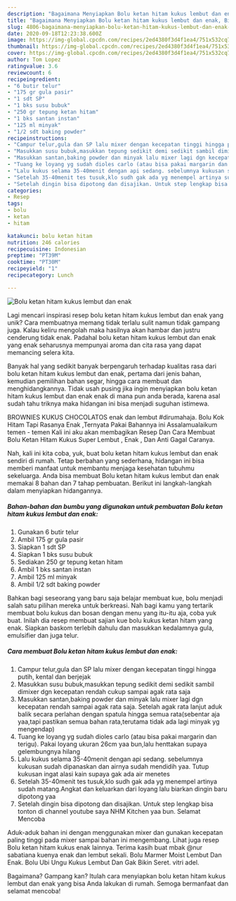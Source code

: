 ```yaml
---
description: "Bagaimana Menyiapkan Bolu ketan hitam kukus lembut dan enak, Bisa Manjain Lidah"
title: "Bagaimana Menyiapkan Bolu ketan hitam kukus lembut dan enak, Bisa Manjain Lidah"
slug: 4806-bagaimana-menyiapkan-bolu-ketan-hitam-kukus-lembut-dan-enak-bisa-manjain-lidah
date: 2020-09-18T12:23:38.600Z
image: https://img-global.cpcdn.com/recipes/2ed4380f3d4f1ea4/751x532cq70/bolu-ketan-hitam-kukus-lembut-dan-enak-foto-resep-utama.jpg
thumbnail: https://img-global.cpcdn.com/recipes/2ed4380f3d4f1ea4/751x532cq70/bolu-ketan-hitam-kukus-lembut-dan-enak-foto-resep-utama.jpg
cover: https://img-global.cpcdn.com/recipes/2ed4380f3d4f1ea4/751x532cq70/bolu-ketan-hitam-kukus-lembut-dan-enak-foto-resep-utama.jpg
author: Tom Lopez
ratingvalue: 3.6
reviewcount: 6
recipeingredient:
- "6 butir telur"
- "175 gr gula pasir"
- "1 sdt SP"
- "1 bks susu bubuk"
- "250 gr tepung ketan hitam"
- "1 bks santan instan"
- "125 ml minyak"
- "1/2 sdt baking powder"
recipeinstructions:
- "Campur telur,gula dan SP lalu mixer dengan kecepatan tinggi hingga putih, kental dan berjejak"
- "Masukkan susu bubuk,masukkan tepung sedikit demi sedikit sambil dimixer dgn kecepatan rendah cukup sampai agak rata saja"
- "Masukkan santan,baking powder dan minyak lalu mixer lagi dgn kecepatan rendah sampai agak rata saja. Setelah agak rata lanjut aduk balik secara perlahan dengan spatula hingga semua rata(sebentar aja yaa,tapi pastikan semua bahan rata,terutama tidak ada lagi minyak yg mengendap)"
- "Tuang ke loyang yg sudah dioles carlo (atau bisa pakai margarin dan terigu). Pakai loyang ukuran 26cm yaa bun,lalu henttakan supaya gelembungnya hilang"
- "Lalu kukus selama 35-40menit dengan api sedang. sebelumnya kukusan sudah dipanaskan dan airnya sudah mendidih yaa. Tutup kukusan ingat alasi kain supaya gak ada air menetes"
- "Setelah 35-40menit tes tusuk,klo sudh gak ada yg menempel artinya sudah matang.Angkat dan keluarkan dari loyang lalu biarkan dingin baru dipotong yaa"
- "Setelah dingin bisa dipotong dan disajikan. Untuk step lengkap bisa tonton di channel youtube saya NHM Kitchen yaa bun. Selamat Mencoba"
categories:
- Resep
tags:
- bolu
- ketan
- hitam

katakunci: bolu ketan hitam 
nutrition: 246 calories
recipecuisine: Indonesian
preptime: "PT39M"
cooktime: "PT30M"
recipeyield: "1"
recipecategory: Lunch

---
```



![Bolu ketan hitam kukus lembut dan enak](https://img-global.cpcdn.com/recipes/2ed4380f3d4f1ea4/751x532cq70/bolu-ketan-hitam-kukus-lembut-dan-enak-foto-resep-utama.jpg)

Lagi mencari inspirasi resep bolu ketan hitam kukus lembut dan enak yang unik? Cara membuatnya memang tidak terlalu sulit namun tidak gampang juga. Kalau keliru mengolah maka hasilnya akan hambar dan justru cenderung tidak enak. Padahal bolu ketan hitam kukus lembut dan enak yang enak seharusnya mempunyai aroma dan cita rasa yang dapat memancing selera kita.

Banyak hal yang sedikit banyak berpengaruh terhadap kualitas rasa dari bolu ketan hitam kukus lembut dan enak, pertama dari jenis bahan, kemudian pemilihan bahan segar, hingga cara membuat dan menghidangkannya. Tidak usah pusing jika ingin menyiapkan bolu ketan hitam kukus lembut dan enak enak di mana pun anda berada, karena asal sudah tahu triknya maka hidangan ini bisa menjadi suguhan istimewa.

BROWNIES KUKUS CHOCOLATOS enak dan lembut #dirumahaja. Bolu Kok Hitam Tapi Rasanya Enak ,Ternyata Pakai Bahannya ini Assalamualaikum temen - temen Kali ini aku akan membagikan Resep Dan Cara Membuat Bolu Ketan Hitam Kukus Super Lembut , Enak , Dan Anti Gagal Caranya.


Nah, kali ini kita coba, yuk, buat bolu ketan hitam kukus lembut dan enak sendiri di rumah. Tetap berbahan yang sederhana, hidangan ini bisa memberi manfaat untuk membantu menjaga kesehatan tubuhmu sekeluarga. Anda bisa membuat Bolu ketan hitam kukus lembut dan enak memakai 8 bahan dan 7 tahap pembuatan. Berikut ini langkah-langkah dalam menyiapkan hidangannya.

<!--inarticleads1-->

##### Bahan-bahan dan bumbu yang digunakan untuk pembuatan Bolu ketan hitam kukus lembut dan enak:

1. Gunakan 6 butir telur
1. Ambil 175 gr gula pasir
1. Siapkan 1 sdt SP
1. Siapkan 1 bks susu bubuk
1. Sediakan 250 gr tepung ketan hitam
1. Ambil 1 bks santan instan
1. Ambil 125 ml minyak
1. Ambil 1/2 sdt baking powder


Bahkan bagi seseorang yang baru saja belajar membuat kue, bolu menjadi salah satu pilihan mereka untuk berkreasi. Nah bagi kamu yang tertarik membuat bolu kukus dan bosan dengan menu yang itu-itu aja, coba yuk buat. Inilah dia resep membuat sajian kue bolu kukus ketan hitam yang enak. Siapkan baskom terlebih dahulu dan masukkan kedalamnya gula, emulsifier dan juga telur. 

<!--inarticleads2-->

##### Cara membuat Bolu ketan hitam kukus lembut dan enak:

1. Campur telur,gula dan SP lalu mixer dengan kecepatan tinggi hingga putih, kental dan berjejak
1. Masukkan susu bubuk,masukkan tepung sedikit demi sedikit sambil dimixer dgn kecepatan rendah cukup sampai agak rata saja
1. Masukkan santan,baking powder dan minyak lalu mixer lagi dgn kecepatan rendah sampai agak rata saja. Setelah agak rata lanjut aduk balik secara perlahan dengan spatula hingga semua rata(sebentar aja yaa,tapi pastikan semua bahan rata,terutama tidak ada lagi minyak yg mengendap)
1. Tuang ke loyang yg sudah dioles carlo (atau bisa pakai margarin dan terigu). Pakai loyang ukuran 26cm yaa bun,lalu henttakan supaya gelembungnya hilang
1. Lalu kukus selama 35-40menit dengan api sedang. sebelumnya kukusan sudah dipanaskan dan airnya sudah mendidih yaa. Tutup kukusan ingat alasi kain supaya gak ada air menetes
1. Setelah 35-40menit tes tusuk,klo sudh gak ada yg menempel artinya sudah matang.Angkat dan keluarkan dari loyang lalu biarkan dingin baru dipotong yaa
1. Setelah dingin bisa dipotong dan disajikan. Untuk step lengkap bisa tonton di channel youtube saya NHM Kitchen yaa bun. Selamat Mencoba


Aduk-aduk bahan ini dengan menggunakan mixer dan gunakan kecepatan paling tinggi pada mixer sampai bahan ini mengembang. Lihat juga resep Bolu ketan hitam kukus enak lainnya. Terima kasih buat mbak @nur sabatiana kuenya enak dan lembut sekali. Bolu Marmer Moist Lembut Dan Enak. Bolu Ubi Ungu Kukus Lembut Dan Gak Bikin Seret. vitri adel. 

Bagaimana? Gampang kan? Itulah cara menyiapkan bolu ketan hitam kukus lembut dan enak yang bisa Anda lakukan di rumah. Semoga bermanfaat dan selamat mencoba!
